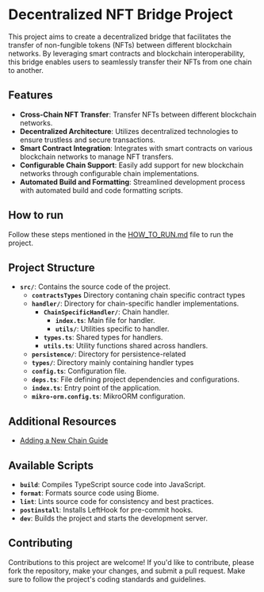 # Decentralized NFT Bridge Project

This project aims to create a decentralized bridge that facilitates the transfer of non-fungible tokens (NFTs) between different blockchain networks. By leveraging smart contracts and blockchain interoperability, this bridge enables users to seamlessly transfer their NFTs from one chain to another.

## Features

- **Cross-Chain NFT Transfer**: Transfer NFTs between different blockchain networks.
- **Decentralized Architecture**: Utilizes decentralized technologies to ensure trustless and secure transactions.
- **Smart Contract Integration**: Integrates with smart contracts on various blockchain networks to manage NFT transfers.
- **Configurable Chain Support**: Easily add support for new blockchain networks through configurable chain implementations.
- **Automated Build and Formatting**: Streamlined development process with automated build and code formatting scripts.

## How to run

Follow these steps mentioned in the [HOW_TO_RUN.md](HOW_TO_RUN.md) file to run the project.


## Project Structure

- **`src/`**: Contains the source code of the project.
    - **`contractsTypes`** Directory contaning chain specific contract types
    - **`handler/`**: Directory for chain-specific handler implementations.
        - **`ChainSpecificHandler/`**:  Chain handler.
            - **`index.ts`**: Main file for handler.
            - **`utils/`**: Utilities specific to handler.
        - **`types.ts`**: Shared types for handlers.
        - **`utils.ts`**: Utility functions shared across handlers.
    - **`persistence/`**: Directory for persistence-related 
    - **`types/`**: Directory mainly containing handler types 
    - **`config.ts`**: Configuration file.
    - **`deps.ts`**: File defining project dependencies and configurations.
    - **`index.ts`**: Entry point of the application.
    - **`mikro-orm.config.ts`**: MikroORM configuration.

## Additional Resources

- [Adding a New Chain Guide](ADD_CHAIN.md)
## Available Scripts

- **`build`**: Compiles TypeScript source code into JavaScript.
- **`format`**: Formats source code using Biome.
- **`lint`**: Lints source code for consistency and best practices.
- **`postinstall`**: Installs LeftHook for pre-commit hooks.
- **`dev`**: Builds the project and starts the development server.

## Contributing

Contributions to this project are welcome! If you'd like to contribute, please fork the repository, make your changes, and submit a pull request. Make sure to follow the project's coding standards and guidelines.